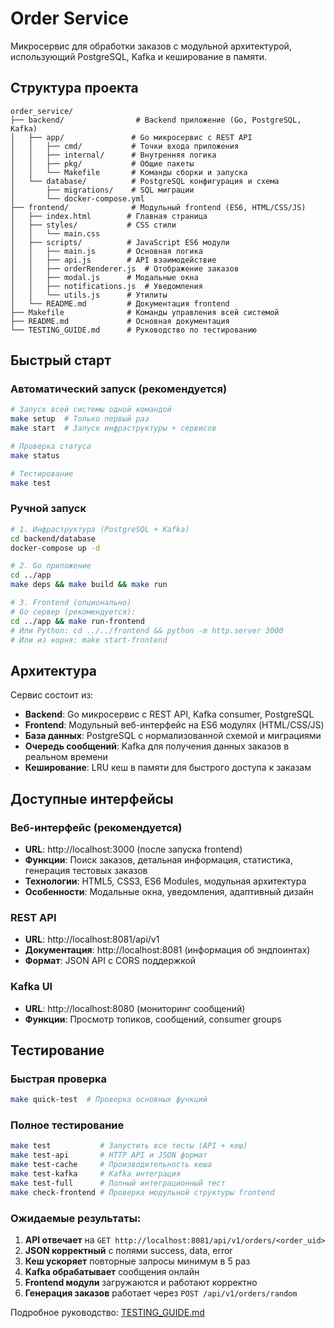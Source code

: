 # Order Service

Микросервис для обработки заказов с модульной архитектурой, использующий PostgreSQL, Kafka и кеширование в памяти.

## Структура проекта

```
order_service/
├── backend/                # Backend приложение (Go, PostgreSQL, Kafka)
│   ├── app/               # Go микросервис с REST API
│   │   ├── cmd/           # Точки входа приложения
│   │   ├── internal/      # Внутренняя логика
│   │   ├── pkg/           # Общие пакеты
│   │   └── Makefile       # Команды сборки и запуска
│   └── database/          # PostgreSQL конфигурация и схема
│       ├── migrations/    # SQL миграции
│       └── docker-compose.yml
├── frontend/              # Модульный frontend (ES6, HTML/CSS/JS)
│   ├── index.html        # Главная страница
│   ├── styles/           # CSS стили
│   │   └── main.css
│   ├── scripts/          # JavaScript ES6 модули
│   │   ├── main.js       # Основная логика
│   │   ├── api.js        # API взаимодействие
│   │   ├── orderRenderer.js  # Отображение заказов
│   │   ├── modal.js      # Модальные окна
│   │   ├── notifications.js  # Уведомления
│   │   └── utils.js      # Утилиты
│   └── README.md         # Документация frontend
├── Makefile              # Команды управления всей системой
├── README.md             # Основная документация
└── TESTING_GUIDE.md      # Руководство по тестированию
```

## Быстрый старт

### Автоматический запуск (рекомендуется)
```bash
# Запуск всей системы одной командой
make setup  # Только первый раз
make start  # Запуск инфраструктуры + сервисов

# Проверка статуса
make status

# Тестирование
make test
```

### Ручной запуск
```bash
# 1. Инфраструктура (PostgreSQL + Kafka)
cd backend/database
docker-compose up -d

# 2. Go приложение
cd ../app
make deps && make build && make run

# 3. Frontend (опционально)
# Go сервер (рекомендуется):
cd ../app && make run-frontend
# Или Python: cd ../../frontend && python -m http.server 3000
# Или из корня: make start-frontend
```

## Архитектура

Сервис состоит из:
- **Backend**: Go микросервис с REST API, Kafka consumer, PostgreSQL
- **Frontend**: Модульный веб-интерфейс на ES6 модулях (HTML/CSS/JS)
- **База данных**: PostgreSQL с нормализованной схемой и миграциями
- **Очередь сообщений**: Kafka для получения данных заказов в реальном времени
- **Кеширование**: LRU кеш в памяти для быстрого доступа к заказам

## Доступные интерфейсы

### Веб-интерфейс (рекомендуется)
- **URL**: http://localhost:3000 (после запуска frontend)
- **Функции**: Поиск заказов, детальная информация, статистика, генерация тестовых заказов
- **Технологии**: HTML5, CSS3, ES6 Modules, модульная архитектура
- **Особенности**: Модальные окна, уведомления, адаптивный дизайн

### REST API  
- **URL**: http://localhost:8081/api/v1
- **Документация**: http://localhost:8081 (информация об эндпоинтах)
- **Формат**: JSON API с CORS поддержкой

### Kafka UI
- **URL**: http://localhost:8080 (мониторинг сообщений)
- **Функции**: Просмотр топиков, сообщений, consumer groups

## Тестирование

### Быстрая проверка
```bash
make quick-test  # Проверка основных функций
```

### Полное тестирование
```bash
make test           # Запустить все тесты (API + кеш)
make test-api       # HTTP API и JSON формат
make test-cache     # Производительность кеша  
make test-kafka     # Kafka интеграция
make test-full      # Полный интеграционный тест
make check-frontend # Проверка модульной структуры frontend
```

### Ожидаемые результаты:
1. **API отвечает** на `GET http://localhost:8081/api/v1/orders/<order_uid>`
2. **JSON корректный** с полями success, data, error
3. **Кеш ускоряет** повторные запросы минимум в 5 раз
4. **Kafka обрабатывает** сообщения онлайн
5. **Frontend модули** загружаются и работают корректно
6. **Генерация заказов** работает через `POST /api/v1/orders/random`

Подробное руководство: [TESTING_GUIDE.md](TESTING_GUIDE.md)

